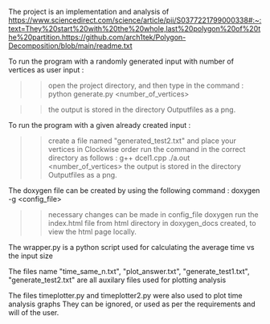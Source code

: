 The project is an implementation and analysis of https://www.sciencedirect.com/science/article/pii/S0377221799000338#:~:text=They%20start%20with%20the%20whole,last%20polygon%20of%20the%20partition.https://github.com/arch1tek/Polygon-Decomposition/blob/main/readme.txt


To run the program with a randomly generated input with number of vertices  as user input : 

>> open the project directory, and then type in the command :
    python generate.py <number_of_vertices>

>> the output is stored in the directory Outputfiles as a png.

To run the program with a given already created input :

>> create a file named "generated_test2.txt" and place your vertices in Clockwise order
>> run the command in the correct directory as follows :
    g++ dcel1.cpp
    ./a.out <number_of_vertices>
>> the output is stored in the directory Outputfiles as a png.

The doxygen file can be created by using the following command : 
     doxygen -g <config_file>
>> necessary changes can be made in config_file
     doxygen 
>> run the index.html file from html directory in doxygen_docs created, to view the html page locally.




The wrapper.py is a python script used for calculating the average time vs the input size

The files name "time_same_n.txt", "plot_answer.txt", "generate_test1.txt", "generate_test2.txt" are all auxilary files used for plotting analysis

The files timeplotter.py and timeplotter2.py were also used to plot time analysis graphs
They can be ignored, or used as per the requirements and will of the user.

